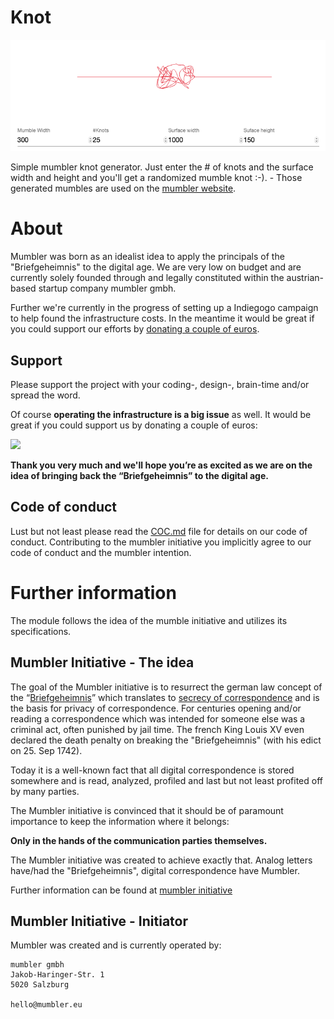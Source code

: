# Knot

![](src/assets/readme-knot-example.png)

Simple mumbler knot generator. Just enter the # of knots and the surface width and height and you'll get a randomized
mumble knot :-). - Those generated mumbles are used on the [mumbler website](https://www.mumbler.gmbh).


# About

Mumbler was born as an idealist idea to apply the principals of the "Briefgeheimnis" to the digital age. 
We are very low on budget and are currently solely founded through and legally constituted 
within the austrian-based startup company mumbler gmbh.

Further we're currently in the progress of setting up a Indiegogo campaign to help found the infrastructure costs. 
In the meantime it would be great if you could support our efforts by 
[donating a couple of euros](https://www.paypal.com/cgi-bin/webscr?cmd=_s-xclick&hosted_button_id=EZ2DJPABLJS6J).

## Support

Please support the project with your coding-, design-, brain-time and/or spread the word.

Of course **operating the infrastructure is a big issue** as well. 
It would be great if you could support us by donating a couple of euros:

[![](https://www.paypalobjects.com/en_US/i/btn/btn_donateCC_LG.gif)](https://www.paypal.com/cgi-bin/webscr?cmd=_s-xclick&hosted_button_id=EZ2DJPABLJS6J)

**Thank you very much and we'll hope you’re as excited as we are on the idea of bringing back the “Briefgeheimnis” 
to the digital age.**

## Code of conduct

Lust but not least please read the [COC.md](COC.md) file for details on our code of conduct. Contributing to the
mumbler initiative you implicitly agree to our code of conduct and the mumbler intention.

# Further information

The module follows the idea of the mumble initiative and utilizes its specifications. 

## Mumbler Initiative - The idea

The goal of the Mumbler initiative is to resurrect the german law concept of the 
“[Briefgeheimnis](https://de.wikipedia.org/wiki/Briefgeheimnis)” which translates to 
[secrecy of correspondence](https://en.wikipedia.org/wiki/Secrecy_of_correspondence) and is the basis for
privacy of correspondence. For centuries opening and/or reading a correspondence which was intended for 
someone else was a criminal act, often punished by jail time. The french King Louis XV even declared the death 
penalty on breaking the "Briefgeheimnis" (with his edict on 25. Sep 1742).

Today it is a well-known fact that all digital correspondence is stored somewhere and 
is read, analyzed, profiled and last but not least profited off by many parties.

The Mumbler initiative is convinced that it should be of paramount importance to keep the 
information where it belongs:
 
**Only in the hands of the communication parties themselves.**

The Mumbler initiative was created to achieve exactly that. Analog letters have/had the "Briefgeheimnis", 
digital correspondence have Mumbler.

Further information can be found at [mumbler initiative](https://github.com/mumbler)

## Mumbler Initiative - Initiator

Mumbler was created and is currently operated by:

```
mumbler gmbh
Jakob-Haringer-Str. 1
5020 Salzburg

hello@mumbler.eu
```
